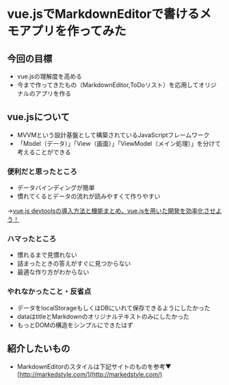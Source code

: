 # vue.jsでMarkdownEditorで書けるメモアプリを作ってみた

## 今回の目標
- vue.jsの理解度を高める
- 今まで作ってきたもの（MarkdownEditor,ToDoリスト）を応用してオリジナルのアプリを作る

## vue.jsについて
- MVVMという設計基盤として構築されているJavaScriptフレームワーク
- 「Model（データ）」「View（画面）」「ViewModel（メイン処理）」を分けて考えることができる

### 便利だと思ったところ
- データバインディングが簡単
- 慣れてくるとデータの流れが読みやすくて作りやすい  

→[vue.js devtoolsの導入方法と機能まとめ。vue.jsを用いた開発を効率化させよう！](http://qiita.com/hashimoto-1202/items/c81f5d4c271eef16d957)

### ハマったところ
- 慣れるまで見慣れない
- 詰まったときの答えがすぐに見つからない
- 最適な作り方がわからない

### やれなかったこと・反省点
- データをlocalStorageもしくはDBにいれて保存できるようにしたかった
- dataはtitleとMarkdownのオリジナルテキストのみにしたかった
- もっとDOMの構造をシンプルにできたはず

## 紹介したいもの
- MarkdownEditorのスタイルは下記サイトのものを参考▼
[http://markedstyle.com/](http://markedstyle.com/)

